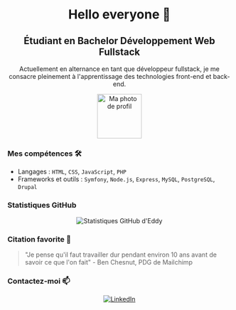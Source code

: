 <h1 align="center">Hello everyone 👋</h1>

<h2 align="center">Étudiant en Bachelor Développement Web Fullstack </h2>

<p align="center">
  Actuellement en alternance en tant que développeur fullstack, je me consacre pleinement à l'apprentissage des technologies front-end et back-end.
</p>

<p align="center">
  <img src="https://avatars.githubusercontent.com/u/113606649?v=4" width="100" height="100" alt="Ma photo de profil"/>
</p>

<h3>Mes compétences 🛠</h3>

- Langages : `HTML`, `CSS`, `JavaScript`, `PHP`
- Frameworks et outils : `Symfony`, `Node.js`, `Express`, `MySQL`, `PostgreSQL`, `Drupal`

<h3>Statistiques GitHub</h3>
<p align="center">
  <img src="https://github-readme-stats.vercel.app/api?username=eddyterosier&show_icons=true" alt="Statistiques GitHub d'Eddy"/>
</p>

<h3>Citation favorite 💬</h3>
<blockquote>
  "Je pense qu'il faut travailler dur pendant environ 10 ans avant de savoir ce que l'on fait"
- Ben Chesnut, PDG de Mailchimp
</blockquote>

<h3>Contactez-moi 📫</h3>
<p align="center">
  <a href="https://www.linkedin.com/in/eddy-terosier-65a05b258/">
    <img src="https://img.shields.io/badge/LinkedIn-0077B5?style=for-the-badge&logo=linkedin&logoColor=white" alt="LinkedIn"/>
  </a>
</p>
